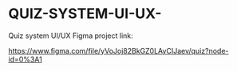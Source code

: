 # QUIZ-SYSTEM-UI-UX-

Quiz system UI/UX Figma project link:

https://www.figma.com/file/yVoJoj82BkGZ0LAyCIJaev/quiz?node-id=0%3A1 
